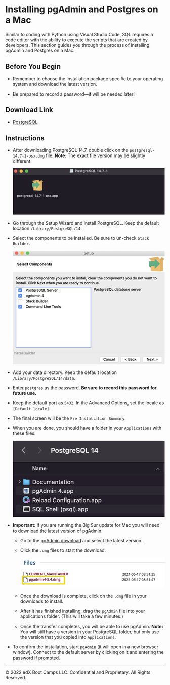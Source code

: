 # Installing pgAdmin and Postgres on a Mac

Similar to coding with Python using Visual Studio Code, SQL requires a code editor with the ability to execute the scripts that are created by developers. This section guides you through the process of installing pgAdmin and Postgres on a Mac.

## Before You Begin

* Remember to choose the installation package specific to your operating system and download the latest version.

* Be prepared to record a password—it will be needed later!

## Download Link

* [PostgreSQL](https://www.enterprisedb.com/downloads/postgres-postgresql-downloads)

## Instructions

* After downloading PostgreSQL 14.7, double click on the `postgresql-14.7-1-osx.dmg` file. **Note:** The exact file version may be slightly different.

  ![postgresql-12.7-1-osx](../Images/postgresql-14.7-1-osx.png)

* Go through the Setup Wizard and install PostgreSQL. Keep the default location `/Library/PostgreSQL/14`.

* Select the components to be installed. Be sure to un-check `Stack Builder`.

  ![postgres_components.png](../Images/stack_builder_mac.png)

* Add your data directory. Keep the default location `/Library/PostgreSQL/14/data`.

* Enter `postgres` as the password. **Be sure to record this password for future use.**

* Keep the default port as `5432`. In  the Advanced Options, set the locale as `[Default locale]`.

* The final screen will be the `Pre Installation Summary`.

* When you are done, you should have a folder in your `Applications` with these files.

  ![PostgreSQL_folder.png](../Images/PostgreSQL_folder.png)

* **Important:** if you are running the Big Sur update for Mac you will need to download the latest version of pgAdmin.

  * Go to the [pgAdmin download](https://www.pgadmin.org/download/pgadmin-4-macos/) and select the latest version.

  * Click the `.dmg` files to start the download.

    ![pgAdmin dmg file](../Images/big_sur_pgadmin.png)

  * Once the download is complete, click on the `.dmg` file in your downloads to install.

  * After it has finished installing, drag the `pgAdmin` file into your applications folder. (This will take a few minutes.)

  * Once the transfer completes, you will be able to use pgAdmin. **Note:** You will still have a version in your PostgreSQL folder, but only use the version that you copied into `Applications`.

* To confirm the installation, start `pgAdmin` (it will open in a new browser window). Connect to the default server by clicking on it and entering the password if prompted.

- - -

© 2022 edX Boot Camps LLC. Confidential and Proprietary. All Rights Reserved.
